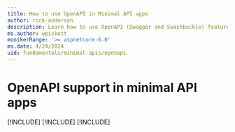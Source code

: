 ```yaml
---
title: How to use OpenAPI in Minimal API apps
author: rick-anderson
description: Learn how to use OpenAPI (Swagger and Swashbuckle) features of minimal APIs in ASP.NET Core.
ms.author: wpickett
monikerRange: '>= aspnetcore-6.0'
ms.date: 4/24/2024
uid: fundamentals/minimal-apis/openapi
---
```


# OpenAPI support in minimal API apps

[!INCLUDE[](~/fundamentals/minimal-apis/includes/openapi9.md)]
[!INCLUDE[](~/fundamentals/minimal-apis/includes/openapi8.md)]
[!INCLUDE[](~/fundamentals/minimal-apis/includes/openapi6.md)]
